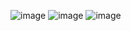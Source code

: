 ![image](https://github.com/user-attachments/assets/0494bd66-a5d3-4ae4-885e-b6b56bc8bee8)
![image](https://github.com/user-attachments/assets/ee779c08-863b-4ea6-9860-e4ccc030024f)
![image](https://github.com/user-attachments/assets/ba36c983-dc5a-4dfc-92ef-2a902bece425)


